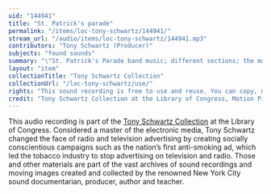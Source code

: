 ```yaml
---
uid: "144941"
title: "St. Patrick's parade"
permalink: "/items/loc-tony-schwartz/144941/"
stream_url: "/audio/items/loc-tony-schwartz/144941.mp3"
contributors: "Tony Schwartz (Producer)"
subjects: "found sounds"
summary: "\"St. Patrick's Parade band music; different sections; the marching band, bagpipes, drums, etc. The clip-clop of horses. A child speaks descriptively about the parade.\" (00:00)-from accompanying paperwork."
layout: "item"
collectionTitle: "Tony Schwartz Collection"
collectionUrl: "/loc-tony-schwartz/use/"
rights: "This sound recording is free to use and reuse. You can copy, modify, distribute and perform the work, even for commercial purposes, all without asking permission. Attribution is recommended but not required."
credit: "Tony Schwartz Collection at the Library of Congress, Motion Picture, Broadcasting and Recorded Sound Division."
---
```


This audio recording is part of the [Tony Schwartz Collection](https://www.loc.gov/rr/record/schwartzcollection.html) at the Library of Congress. Considered a master of the electronic media, Tony Schwartz changed the face of radio and television advertising by creating socially conscientious campaigns such as the nation’s first anti-smoking ad, which led the tobacco industry to stop advertising on television and radio. Those and other materials are part of the vast archives of sound recordings and moving images created and collected by the renowned New York City sound documentarian, producer, author and teacher.